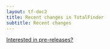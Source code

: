 ```yaml
---
layout: tf-doc2
title: Recent changes in TotalFinder
subtitle: Recent changes
---
```


<a href="/beta-changes">Interested in pre-releases?</a>

<div class="changelogx"></div>

<script type="text/javascript" charset="utf-8">
    $(function() {
        $('.changelogx').load('changelog.html?x='+((Math.random()+"").substring(2))+' #page');
    });
</script>
